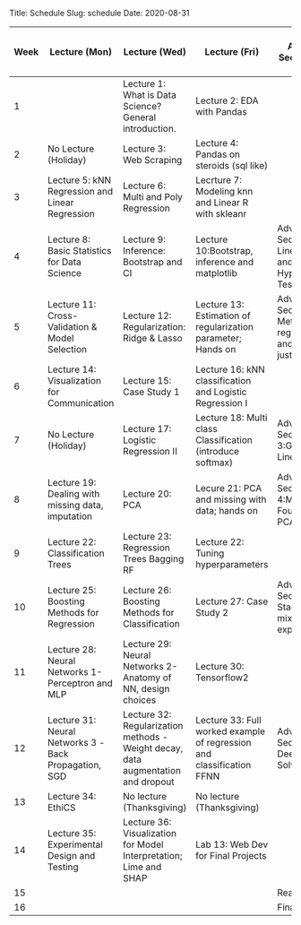 Title: Schedule
Slug: schedule
Date: 2020-08-31


|Week|Lecture (Mon)|Lecture (Wed)|Lecture (Fri)|Advanced Section (Wed)|Assignment (R:Released Tue - D:Due Wed)|
|-----|-----|-----|-----|-----|-----|
|1||Lecture 1: What is Data Science?  General introduction.|Lecture 2: EDA with Pandas||R:HW0|
|2|No Lecture (Holiday)|Lecture 3: Web Scraping|Lecture 4: Pandas on steroids (sql like)||R:HW1 - D:HW0|
|3|Lecture 5: kNN Regression and Linear Regression|Lecture 6: Multi and Poly Regression|Lecrture 7:  Modeling knn and Linear R with skleanr| |R:HW2 - D:HW1|
|4|Lecture 8: Basic Statistics for Data Science|Lecture 9: Inference: Bootstrap and CI|Lecture 10:Bootstrap, inference and matplotlib|Advanced Section 1: Linear Algebra and Hypothesis Testing|R:HW3 - D:HW2|
|5|Lecture 11: Cross-Validation & Model Selection|Lecture 12: Regularization: Ridge & Lasso|Lecture 13: Estimation of regularization parameter;  Hands on|Advanced Section 2: Methods of regularization and their justifications|R:HW4 (individual) - D:HW3|
|6|Lecture 14:  Visualization for Communication|Lecture 15: Case Study 1|Lecture 16: kNN classification and Logistic Regression I||R: HW5 - D: Milestone 2|
|7|No Lecture (Holiday)|Lecture 17: Logistic Regression II|Lecture 18: Multi class Classification (introduce softmax)|Advanced Section 3:Generalized Linear Models| |
|8|Lecture 19:  Dealing with missing data, imputation|Lecture 20: PCA|Lecure 21: PCA and missing with data; hands on|Advanced Section 4:Mathematical Foundations of PCA|R:HW6 - D:HW5|
|9|Lecture 22: Classification Trees|Lecture 23: Regression Trees Bagging RF|Lecture 22: Tuning hyperparameters| |R:HW7 (individual) -  D:HW6|
|10|Lecture 25: Boosting Methods for Regression|Lecture 26: Boosting Methods for Classification|Lecture 27: Case Study 2|Advanced Section 5: Stacking and mixture of experts| |
|11|Lecture 28: Neural Networks 1-Perceptron and MLP|Lecture 29: Neural Networks 2-  Anatomy of NN, design choices|Lecture 30: Tensorflow2||R:HW8 - D:HW7|
|12|Lecture 31: Neural Networks 3 -Back Propagation, SGD|Lecture 32: Regularization methods - Weight decay, data augmentation and dropout|Lecture 33:  Full worked example of regression and classification FFNN|Advanced Section 6: Deeper into Solvers| |
|13|Lecture 34: EthiCS|No lecture (Thanksgiving) |No lecture (Thanksgiving) || |
|14|Lecture 35: Experimental Design and Testing|Lecture 36: Visualization for Model Interpretation; Lime and SHAP|Lab 13: Web Dev for Final Projects||R:HW9 - D: HW8|
|15||||Reading Period||
|16||||Finals Week||
